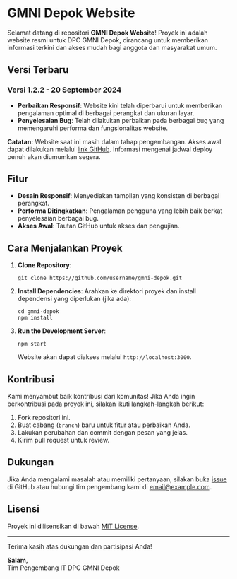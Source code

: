 
</head>
<body>
    <h1>GMNI Depok Website</h1>
    <p>Selamat datang di repositori <strong>GMNI Depok Website</strong>! Proyek ini adalah website resmi untuk DPC GMNI Depok, dirancang untuk memberikan informasi terkini dan akses mudah bagi anggota dan masyarakat umum.</p>
    <h2>Versi Terbaru</h2>
    <h3>Versi 1.2.2 - 20 September 2024</h3>
    <ul>
        <li><strong>Perbaikan Responsif</strong>: Website kini telah diperbarui untuk memberikan pengalaman optimal di berbagai perangkat dan ukuran layar.</li>
        <li><strong>Penyelesaian Bug</strong>: Telah dilakukan perbaikan pada berbagai bug yang memengaruhi performa dan fungsionalitas website.</li>
    </ul>
    <div class="note">
        <p><strong>Catatan:</strong> Website saat ini masih dalam tahap pengembangan. Akses awal dapat dilakukan melalui <a href="https://dahanlapuk.github.io/gmni-depok/">link GitHub</a>. Informasi mengenai jadwal deploy penuh akan diumumkan segera.</p>
    </div>
    <h2>Fitur</h2>
    <ul>
        <li><strong>Desain Responsif</strong>: Menyediakan tampilan yang konsisten di berbagai perangkat.</li>
        <li><strong>Performa Ditingkatkan</strong>: Pengalaman pengguna yang lebih baik berkat penyelesaian berbagai bug.</li>
        <li><strong>Akses Awal</strong>: Tautan GitHub untuk akses dan pengujian.</li>
    </ul>
    <h2>Cara Menjalankan Proyek</h2>
    <ol>
        <li><strong>Clone Repository</strong>:
            <pre><code>git clone https://github.com/username/gmni-depok.git</code></pre>
        </li>
        <li><strong>Install Dependencies</strong>: Arahkan ke direktori proyek dan install dependensi yang diperlukan (jika ada):
            <pre><code>cd gmni-depok
npm install</code></pre>
</li>
<li><strong>Run the Development Server</strong>:
<pre><code>npm start</code></pre>
Website akan dapat diakses melalui <code>http://localhost:3000</code>.
</li>
</ol>
<h2>Kontribusi</h2>
<p>Kami menyambut baik kontribusi dari komunitas! Jika Anda ingin berkontribusi pada proyek ini, silakan ikuti langkah-langkah berikut:</p>
<ol>
<li>Fork repositori ini.</li>
<li>Buat cabang (<code>branch</code>) baru untuk fitur atau perbaikan Anda.</li>
<li>Lakukan perubahan dan commit dengan pesan yang jelas.</li>
<li>Kirim pull request untuk review.</li>
</ol>
<h2>Dukungan</h2>
<p>Jika Anda mengalami masalah atau memiliki pertanyaan, silakan buka <a href="https://github.com/username/gmni-depok/issues">issue</a> di GitHub atau hubungi tim pengembang kami di <a href="mailto:email@example.com">email@example.com</a>.</p>
<h2>Lisensi</h2>
<p>Proyek ini dilisensikan di bawah <a href="LICENSE">MIT License</a>.</p>
    <hr>
    <p>Terima kasih atas dukungan dan partisipasi Anda!</p>
    <p><strong>Salam,</strong><br>Tim Pengembang IT DPC GMNI Depok</p>

</body>
</html>
